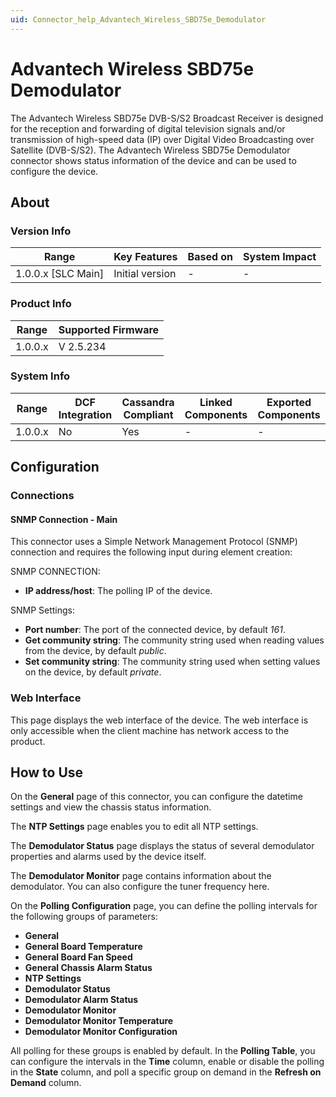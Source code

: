 ```yaml
---
uid: Connector_help_Advantech_Wireless_SBD75e_Demodulator
---
```


# Advantech Wireless SBD75e Demodulator

The Advantech Wireless SBD75e DVB-S/S2 Broadcast Receiver is designed for the reception and forwarding of digital television signals and/or transmission of high-speed data (IP) over Digital Video Broadcasting over Satellite (DVB-S/S2). The Advantech Wireless SBD75e Demodulator connector shows status information of the device and can be used to configure the device.

## About

### Version Info

| Range                | Key Features     | Based on     | System Impact     |
|----------------------|------------------|--------------|-------------------|
| 1.0.0.x \[SLC Main\] | Initial version  | \-           | \-                |

### Product Info

| Range     | Supported Firmware     |
|-----------|------------------------|
| 1.0.0.x   | V 2.5.234              |

### System Info

| Range     | DCF Integration     | Cassandra Compliant     | Linked Components     | Exported Components     |
|-----------|---------------------|-------------------------|-----------------------|-------------------------|
| 1.0.0.x   | No                  | Yes                     | \-                    | \-                      |

## Configuration

### Connections

#### SNMP Connection - Main

This connector uses a Simple Network Management Protocol (SNMP) connection and requires the following input during element creation:

SNMP CONNECTION:

- **IP address/host**: The polling IP of the device.

SNMP Settings:

- **Port number**: The port of the connected device, by default *161*.
- **Get community string**: The community string used when reading values from the device, by default *public*.
- **Set community string**: The community string used when setting values on the device, by default *private*.

### Web Interface

This page displays the web interface of the device. The web interface is only accessible when the client machine has network access to the product.

## How to Use

On the **General** page of this connector, you can configure the datetime settings and view the chassis status information.

The **NTP Settings** page enables you to edit all NTP settings.

The **Demodulator Status** page displays the status of several demodulator properties and alarms used by the device itself.

The **Demodulator Monitor** page contains information about the demodulator. You can also configure the tuner frequency here.

On the **Polling Configuration** page, you can define the polling intervals for the following groups of parameters:

- **General**
- **General Board Temperature**
- **General Board Fan Speed**
- **General Chassis Alarm Status**
- **NTP Settings**
- **Demodulator Status**
- **Demodulator Alarm Status**
- **Demodulator Monitor**
- **Demodulator Monitor Temperature**
- **Demodulator Monitor Configuration**

All polling for these groups is enabled by default. In the **Polling Table**, you can configure the intervals in the **Time** column, enable or disable the polling in the **State** column, and poll a specific group on demand in the **Refresh on Demand** column.
